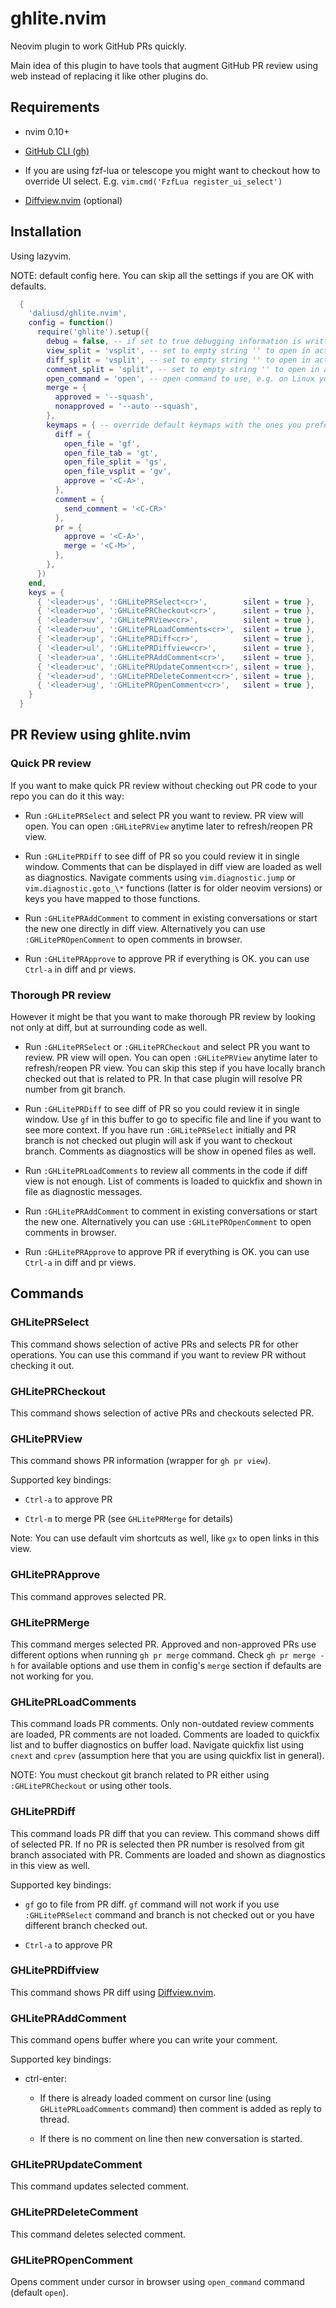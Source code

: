 # ghlite.nvim

Neovim plugin to work GitHub PRs quickly.

Main idea of this plugin to have tools that augment GitHub PR review using web
instead of replacing it like other plugins do.

## Requirements

- nvim 0.10+

- [GitHub CLI (gh)](https://cli.github.com/)

- If you are using fzf-lua or telescope you might want to checkout how to
  override UI select. E.g. `vim.cmd('FzfLua register_ui_select')`

- [Diffview.nvim](https://github.com/sindrets/diffview.nvim) (optional)

## Installation

Using lazyvim.

NOTE: default config here. You can skip all the settings if you are OK with defaults.

```lua
  {
    'daliusd/ghlite.nvim',
    config = function()
      require('ghlite').setup({
        debug = false, -- if set to true debugging information is written to ~/.ghlite.log file
        view_split = 'vsplit', -- set to empty string '' to open in active buffer
        diff_split = 'vsplit', -- set to empty string '' to open in active buffer
        comment_split = 'split', -- set to empty string '' to open in active buffer
        open_command = 'open', -- open command to use, e.g. on Linux you might want to use xdg-open
        merge = {
          approved = '--squash',
          nonapproved = '--auto --squash',
        },
        keymaps = { -- override default keymaps with the ones you prefer
          diff = {
            open_file = 'gf',
            open_file_tab = 'gt',
            open_file_split = 'gs',
            open_file_vsplit = 'gv',
            approve = '<C-A>',
          },
          comment = {
            send_comment = '<C-CR>'
          },
          pr = {
            approve = '<C-A>',
            merge = '<C-M>',
          },
        },
      })
    end,
    keys = {
      { '<leader>us', ':GHLitePRSelect<cr>',        silent = true },
      { '<leader>uo', ':GHLitePRCheckout<cr>',      silent = true },
      { '<leader>uv', ':GHLitePRView<cr>',          silent = true },
      { '<leader>uu', ':GHLitePRLoadComments<cr>',  silent = true },
      { '<leader>up', ':GHLitePRDiff<cr>',          silent = true },
      { '<leader>ul', ':GHLitePRDiffview<cr>',      silent = true },
      { '<leader>ua', ':GHLitePRAddComment<cr>',    silent = true },
      { '<leader>uc', ':GHLitePRUpdateComment<cr>', silent = true },
      { '<leader>ud', ':GHLitePRDeleteComment<cr>', silent = true },
      { '<leader>ug', ':GHLitePROpenComment<cr>',   silent = true },
    }
  }
```

## PR Review using ghlite.nvim

### Quick PR review

If you want to make quick PR review without checking out PR code to your repo
you can do it this way:

- Run `:GHLitePRSelect` and select PR you want to review. PR view will open.
  You can open `:GHLitePRView` anytime later to refresh/reopen PR view.

- Run `:GHLitePRDiff` to see diff of PR so you could review it in single
  window. Comments that can be displayed in diff view are loaded as well as
  diagnostics. Navigate comments using `vim.diagnostic.jump` or
  `vim.diagnostic.goto_\*` functions (latter is for older neovim versions) or
  keys you have mapped to those functions.

- Run `:GHLitePRAddComment` to comment in existing conversations or start the
  new one directly in diff view. Alternatively you can use
  `:GHLitePROpenComment` to open comments in browser.

- Run `:GHLitePRApprove` to approve PR if everything is OK. you can use
  `Ctrl-a` in diff and pr views.

### Thorough PR review

However it might be that you want to make thorough PR review by looking not
only at diff, but at surrounding code as well.

- Run `:GHLitePRSelect` or `:GHLitePRCheckout` and select PR you want to
  review. PR view will open. You can open `:GHLitePRView` anytime later to
  refresh/reopen PR view. You can skip this step if you have locally branch
  checked out that is related to PR. In that case plugin will resolve PR
  number from git branch.

- Run `:GHLitePRDiff` to see diff of PR so you could review it in single
  window. Use `gf` in this buffer to go to specific file and line if you want
  to see more context. If you have run `:GHLitePRSelect` initially and PR
  branch is not checked out plugin will ask if you want to checkout branch.
  Comments as diagnostics will be show in opened files as well.

- Run `:GHLitePRLoadComments` to review all comments in the code if diff view
  is not enough. List of comments is loaded to quickfix and shown in file as
  diagnostic messages.

- Run `:GHLitePRAddComment` to comment in existing conversations or start the
  new one. Alternatively you can use `:GHLitePROpenComment` to open comments in
  browser.

- Run `:GHLitePRApprove` to approve PR if everything is OK. you can use
  `Ctrl-a` in diff and pr views.

## Commands

### GHLitePRSelect

This command shows selection of active PRs and selects PR for other operations.
You can use this command if you want to review PR without checking it out.

### GHLitePRCheckout

This command shows selection of active PRs and checkouts selected PR.

### GHLitePRView

This command shows PR information (wrapper for `gh pr view`).

Supported key bindings:

* `Ctrl-a` to approve PR

* `Ctrl-m` to merge PR (see `GHLitePRMerge` for details)

Note: You can use default vim shortcuts as well, like `gx` to open links in
this view.

### GHLitePRApprove

This command approves selected PR.

### GHLitePRMerge

This command merges selected PR. Approved and non-approved PRs use different
options when running `gh pr merge` command. Check `gh pr merge -h` for
available options and use them in config's `merge` section if defaults are not
working for you.

### GHLitePRLoadComments

This command loads PR comments. Only non-outdated review comments are loaded,
PR comments are not loaded. Comments are loaded to quickfix list and to buffer
diagnostics on buffer load. Navigate quickfix list using `cnext` and `cprev`
(assumption here that you are using quickfix list in general).

NOTE: You must checkout git branch related to PR either using
`:GHLitePRCheckout` or using other tools.

### GHLitePRDiff

This command loads PR diff that you can review. This command shows diff of
selected PR. If no PR is selected then PR number is resolved from git branch
associated with PR. Comments are loaded and shown as diagnostics in this view
as well.

Supported key bindings:

* `gf` go to file from PR diff. `gf` command will not work if you use
  `:GHLitePRSelect` command and branch is not checked out or you have different
  branch checked out.

* `Ctrl-a` to approve PR

### GHLitePRDiffview

This command shows PR diff using
[Diffview.nvim](https://github.com/sindrets/diffview.nvim).

### GHLitePRAddComment

This command opens buffer where you can write your comment.

Supported key bindings:

* ctrl-enter:

    * If there is already loaded comment on cursor line (using
      `GHLitePRLoadComments` command) then comment is added as reply to thread.

    * If there is no comment on line then new conversation is started.

### GHLitePRUpdateComment

This command updates selected comment.

### GHLitePRDeleteComment

This command deletes selected comment.

### GHLitePROpenComment

Opens comment under cursor in browser using `open_command` command (default
`open`).

